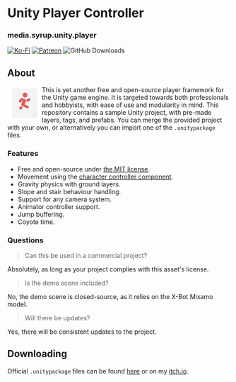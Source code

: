 # Unity Player Controller 
### media.syrup.unity.player

[![Ko-Fi](https://img.shields.io/badge/donate-kofi-blue?style=for-the-badge&logo=ko-fi&color=E35B57&logoColor=FFFFFF&labelColor=232323)](https://ko-fi.com/molasses)
[![Patreon](https://img.shields.io/badge/donate-patreon-blue?style=for-the-badge&logo=patreon&color=E35B57&logoColor=FFFFFF&labelColor=232323)](https://www.patreon.com/molasseslover)
![GitHub Downloads](https://img.shields.io/github/downloads/SyrupMedia/media.syrup.unity.player/total?color=E35B57&logo=github&logoColor=FFFFFF&style=for-the-badge&labelColor=232323)

## About
<img src="Resources/Logo.svg" align="left" width="78px"/>
This is yet another free and open-source player framework for the 
Unity game engine. It is targeted towards both 
professionals and hobbyists, with ease of use and modularity in mind. 
This repository contains a sample Unity project, with pre-made layers,
tags, and prefabs. You can merge the provided project with your own, or
alternatively you can import one of the <code>.unitypackage</code> files. 
<br clear="left"/>

### Features

- Free and open-source under [the MIT license](LICENSE.md).
- Movement using the [character controller component](https://docs.unity3d.com/Manual/class-CharacterController.html).
- Gravity physics with ground layers.
- Slope and stair behaviour handling.
- Support for any camera system.
- Animator controller support.
- Jump buffering.
- Coyote time.

### Questions

> Can this be used in a commercial project?

Absolutely, as long as your project complies with this asset's license.

> Is the demo scene included?

No,  the demo scene is closed-source, as it relies on the X-Bot Mixamo model.

> Will there be updates?

Yes, there will be consistent updates to the project. 

## Downloading
Official `.unitypackage` files can be found 
[here](https://github.com/SyrupMedia/media.syrup.unity.player/releases/)
or on my [itch.io](https://molasseslover.itch.io/unity-player).
